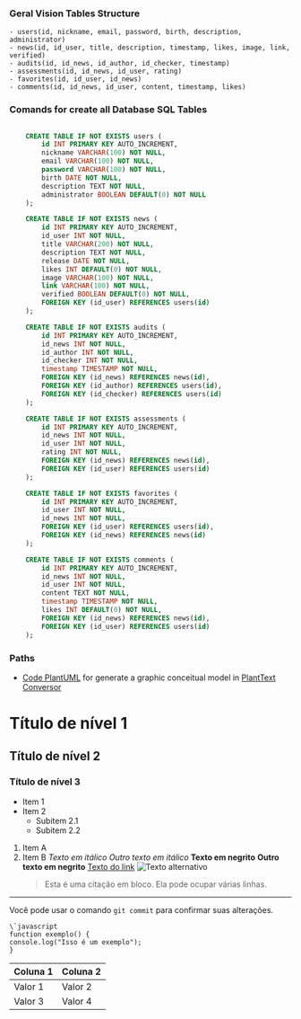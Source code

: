 ### Geral Vision Tables Structure

    - users(id, nickname, email, password, birth, description, administrator)
    - news(id, id_user, title, description, timestamp, likes, image, link, verified)
    - audits(id, id_news, id_author, id_checker, timestamp)
    - assessments(id, id_news, id_user, rating)
    - favorites(id, id_user, id_news)
    - comments(id, id_news, id_user, content, timestamp, likes)

### Comands for create all Database SQL Tables

```SQL

	CREATE TABLE IF NOT EXISTS users (
		id INT PRIMARY KEY AUTO_INCREMENT,
		nickname VARCHAR(100) NOT NULL,
		email VARCHAR(100) NOT NULL,
		password VARCHAR(100) NOT NULL,
		birth DATE NOT NULL,
		description TEXT NOT NULL,
		administrator BOOLEAN DEFAULT(0) NOT NULL
	);

	CREATE TABLE IF NOT EXISTS news (
		id INT PRIMARY KEY AUTO_INCREMENT,
		id_user INT NOT NULL,
		title VARCHAR(200) NOT NULL,
		description TEXT NOT NULL,
		release DATE NOT NULL,
		likes INT DEFAULT(0) NOT NULL,
		image VARCHAR(100) NOT NULL,
		link VARCHAR(100) NOT NULL,
		verified BOOLEAN DEFAULT(0) NOT NULL,
		FOREIGN KEY (id_user) REFERENCES users(id)
	);

	CREATE TABLE IF NOT EXISTS audits (
		id INT PRIMARY KEY AUTO_INCREMENT,
		id_news INT NOT NULL,
		id_author INT NOT NULL,
		id_checker INT NOT NULL,
		timestamp TIMESTAMP NOT NULL,
		FOREIGN KEY (id_news) REFERENCES news(id),
		FOREIGN KEY (id_author) REFERENCES users(id),
		FOREIGN KEY (id_checker) REFERENCES users(id)
	);

	CREATE TABLE IF NOT EXISTS assessments (
		id INT PRIMARY KEY AUTO_INCREMENT,
		id_news INT NOT NULL,
		id_user INT NOT NULL,
		rating INT NOT NULL,
		FOREIGN KEY (id_news) REFERENCES news(id),
		FOREIGN KEY (id_user) REFERENCES users(id)
	);

	CREATE TABLE IF NOT EXISTS favorites (
		id INT PRIMARY KEY AUTO_INCREMENT,
		id_user INT NOT NULL,
		id_news INT NOT NULL,
		FOREIGN KEY (id_user) REFERENCES users(id),
		FOREIGN KEY (id_news) REFERENCES news(id)
	);

	CREATE TABLE IF NOT EXISTS comments (
		id INT PRIMARY KEY AUTO_INCREMENT,
		id_news INT NOT NULL,
		id_user INT NOT NULL,
		content TEXT NOT NULL,
		timestamp TIMESTAMP NOT NULL,
		likes INT DEFAULT(0) NOT NULL,
		FOREIGN KEY (id_news) REFERENCES news(id),
		FOREIGN KEY (id_user) REFERENCES users(id)
	);
```

### Paths

- [Code PlantUML](./PlantTextUML.pu) for generate a graphic conceitual model in [PlantText Conversor](https://www.planttext.com/)

# Título de nível 1

## Título de nível 2

### Título de nível 3

- Item 1
- Item 2
  - Subitem 2.1
  - Subitem 2.2

1. Item A
2. Item B
   _Texto em itálico_
   _Outro texto em itálico_
   **Texto em negrito**
   **Outro texto em negrito**
   [Texto do link](https://www.exemplo.com)
   ![Texto alternativo](caminho/para/imagem.jpg)
   > Esta é uma citação em bloco.
   > Ela pode ocupar várias linhas.

---

Você pode usar o comando `git commit` para confirmar suas alterações.

```
\`javascript
function exemplo() {
console.log("Isso é um exemplo");
}
```

| Coluna 1 | Coluna 2 |
| -------- | -------- |
| Valor 1  | Valor 2  |
| Valor 3  | Valor 4  |
